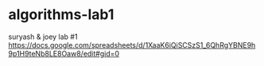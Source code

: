 # algorithms-lab1
suryash &amp; joey lab #1
https://docs.google.com/spreadsheets/d/1XaaK6iQiSCSzS1_6QhRgYBNE9h9p1H9teNb8LE8Oaw8/edit#gid=0
